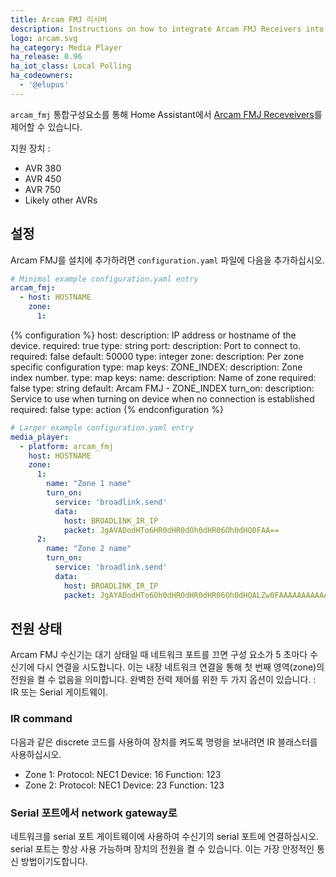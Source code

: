 ```yaml
---
title: Arcam FMJ 리시버
description: Instructions on how to integrate Arcam FMJ Receivers into Home Assistant.
logo: arcam.svg
ha_category: Media Player
ha_release: 0.96
ha_iot_class: Local Polling
ha_codeowners:
  - '@elupus'
---
```


`arcam_fmj` 통합구성요소를 통해 Home Assistant에서 [Arcam FMJ Receveivers](https://www.arcam.co.uk/range/fmj.htm)를 제어할 수 있습니다.

지원 장치 :

- AVR 380
- AVR 450
- AVR 750
- Likely other AVRs

## 설정

Arcam FMJ를 설치에 추가하려면 `configuration.yaml` 파일에 다음을 추가하십시오.

```yaml
# Minimal example configuration.yaml entry
arcam_fmj:
  - host: HOSTNAME
    zone:
      1:
```

{% configuration %}
host:
  description: IP address or hostname of the device.
  required: true
  type: string
port:
  description: Port to connect to.
  required: false
  default: 50000
  type: integer
zone:
  description: Per zone specific configuration
  type: map
  keys:
    ZONE_INDEX:
      description: Zone index number.
      type: map
      keys:
        name:
          description: Name of zone
          required: false
          type: string
          default: Arcam FMJ - ZONE_INDEX
        turn_on:
          description: Service to use when turning on device when no connection is established
          required: false
          type: action
{% endconfiguration %}

```yaml
# Larger example configuration.yaml entry
media_player:
  - platform: arcam_fmj
    host: HOSTNAME
    zone:
      1:
        name: "Zone 1 name"
        turn_on:
          service: 'broadlink.send'
          data:
            host: BROADLINK_IR_IP
            packet: JgAVADodHTo6HR0dHR0dOh0dHR06Oh0dHQ0FAA==
      2:
        name: "Zone 2 name"
        turn_on:
          service: 'broadlink.send'
          data:
            host: BROADLINK_IR_IP
            packet: JgAYADodHTo6Oh0dHR0dHR0dHR06Oh0dHQALZw0FAAAAAAAAAAAAAAAAAAA=
```

## 전원 상태

Arcam FMJ 수신기는 대기 상태일 때 네트워크 포트를 끄면 구성 요소가 5 초마다 수신기에 다시 연결을 시도합니다. 이는 내장 네트워크 연결을 통해 첫 번째 영역(zone)의 전원을 켤 수 없음을 의미합니다. 완벽한 전력 제어를 위한 두 가지 옵션이 있습니다. : IR 또는 Serial 게이트웨이.

### IR command

다음과 같은 discrete 코드를 사용하여 장치를 켜도록 명령을 보내려면 IR 블래스터를 사용하십시오.

 - Zone 1: Protocol: NEC1 Device: 16 Function: 123
 - Zone 2: Protocol: NEC1 Device: 23 Function: 123

### Serial 포트에서 network gateway로

네트워크를 serial 포트 게이트웨이에 사용하여 수신기의 serial 포트에 연결하십시오. serial 포트는 항상 사용 가능하며 장치의 전원을 켤 수 있습니다.
이는 가장 안정적인 통신 방법이기도합니다.
